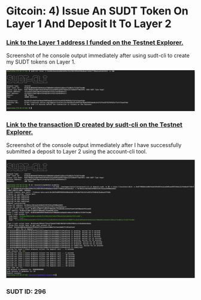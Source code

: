 # Gitcoin: 4) Issue An SUDT Token On Layer 1 And Deposit It To Layer 2

### [Link to the Layer 1 address I funded on the Testnet Explorer.](https://explorer.nervos.org/aggron/address/ckt1qyqfsfpm67mgre4jdn4gx2ptnrh2ylvpxdkqhmxy7r)

Screenshot of he console output immediately after using sudt-cli to create my SUDT tokens on Layer 1.

![screenshot of the console output](https://github.com/nicky-ru/nervos/blob/dd3bb781c59e1974cdf7c82cad6a473bc8fda6d5/gitcoin4/Screen%20Shot%202021-08-07%20at%206.32.25%20PM.png)


### [Link to the transaction ID created by sudt-cli on the Testnet Explorer.](https://explorer.nervos.org/aggron/transaction/0xe28c3fc69df4eb78ab699893dde8c342f1976e35752f0f823cf7af472aadf6de)


Screenshot of the console output immediately after I have successfully submitted a deposit to Layer 2 using the account-cli tool.

![screenshot of the console output](https://github.com/nicky-ru/nervos/blob/dd3bb781c59e1974cdf7c82cad6a473bc8fda6d5/gitcoin4/Screen%20Shot%202021-08-07%20at%206.45.41%20PM.png)

### SUDT ID: 296